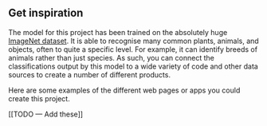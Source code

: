 ## Get inspiration

The model for this project has been trained on the absolutely huge [ImageNet dataset](http://image-net.org/explore). It is able to recognise many common plants, animals, and objects, often to quite a specific level. For example, it can identify breeds of animals rather than just species. As such, you can connect the classifications output by this model to a wide variety of code and other data sources to create a number of different products.

Here are some examples of the different web pages or apps you could create this project.

[[TODO — Add these]]
